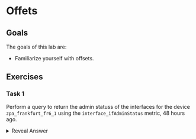 # Offets
## Goals
The goals of this lab are:
* Familiarize yourself with offsets.

## Exercises
### Task 1
Perform a query to return the admin statuss of the interfaces for the device `zpa_frankfurt_fr6_1` using the `interface_ifAdminStatus` metric, 48 hours ago.
<details>
  <summary>Reveal Answer</summary>
  
```
interface_ifAdminStatus{device="zpa_frankfurt_fr6_1"} offset 48h
```
</details>